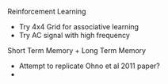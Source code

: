 Reinforcement Learning

- Try 4x4 Grid for associative learning
- Try AC signal with high frequency

Short Term Memory + Long Term Memory

- Attempt to replicate Ohno et al 2011 paper?
- 

